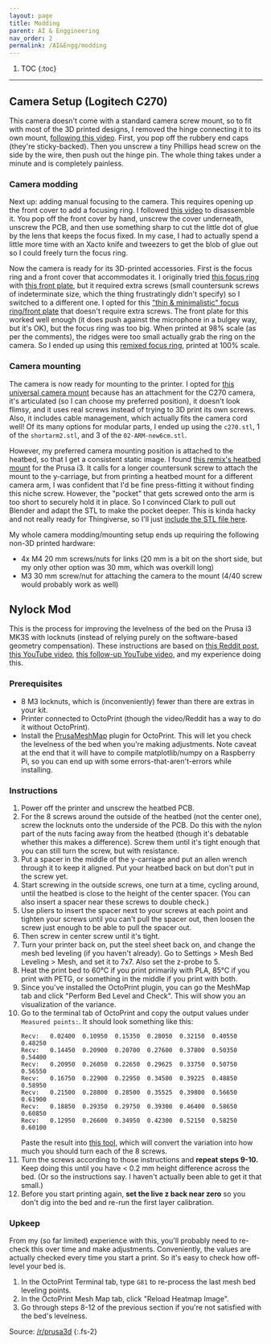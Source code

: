 ```yaml
---
layout: page
title: Modding
parent: AI & Enggineering
nav_order: 2
permalink: /AI&Engg/modding
---
```


1. TOC
{:toc}

---

## Camera Setup (Logitech C270)

This camera doesn't come with a standard camera screw mount, so to fit with most of the 3D printed designs, I removed the hinge connecting it to its own mount, [following this video](https://www.youtube.com/watch?v=bWz1-wV8AU4). First, you pop off the rubbery end caps (they're sticky-backed). Then you unscrew a tiny Phillips head screw on the side by the wire, then push out the hinge pin. The whole thing takes under a minute and is completely painless.

### Camera modding

Next up: adding manual focusing to the camera. This requires opening up the front cover to add a focusing ring. I followed [this video](https://www.youtube.com/watch?v=v-gYgBeiOVI) to disassemble it. You pop off the front cover by hand, unscrew the cover underneath, unscrew the PCB, and then use something sharp to cut the little dot of glue by the lens that keeps the focus fixed. In my case, I had to actually spend a little more time with an Xacto knife and tweezers to get the blob of glue out so I could freely turn the focus ring.

Now the camera is ready for its 3D-printed accessories. First is the focus ring and a front cover that accommodates it. I originally tried [this focus ring](https://www.thingiverse.com/thing:1406879) with [this front plate](https://www.thingiverse.com/thing:1228521), but it required extra screws (small countersunk screws of indeterminate size, which the thing frustratingly didn't specify) so I switched to a different one. I opted for this ["thin & minimalistic" focus ring/front plate](https://www.thingiverse.com/thing:3036739/) that doesn't require extra screws. The front plate for this worked well enough (it does push against the microphone in a bulgey way, but it's OK), but the focus ring was too big. When printed at 98% scale (as per the comments), the ridges were too small actually grab the ring on the camera. So I ended up using this [remixed focus ring](https://www.thingiverse.com/thing:3645622), printed at 100% scale.

### Camera mounting

The camera is now ready for mounting to the printer. I opted for [this universal camera mount](https://www.thingiverse.com/thing:2477180) because has an attachment for the C270 camera, it's articulated (so I can choose my preferred position), it doesn't look flimsy, and it uses real screws instead of trying to 3D print its own screws. Also, it includes cable management, which actually fits the camera cord well! Of its many options for modular parts, I ended up using the `c270.stl`, 1 of the `shortarm2.stl`, and 3 of the `02-ARM-new6cm.stl`.

However, my preferred camera mounting position is attached to the heatbed, so that I get a consistent static image. I found [this remix's heatbed mount](https://www.thingiverse.com/thing:3693818) for the Prusa i3. It calls for a longer countersunk screw to attach the mount to the y-carriage, but from printing a heatbed mount for a different camera arm, I was confident that I'd be fine press-fitting it without finding this niche screw. However, the "pocket" that gets screwed onto the arm is too short to securely hold it in place. So I convinced Clark to pull out Blender and adapt the STL to make the pocket deeper. This is kinda hacky and not really ready for Thingiverse, so I'll just [include the STL file here](/assets/files/Y-Axis_Mount-Left_deeper.stl).

My whole camera modding/mounting setup ends up requiring the following non-3D printed hardware:

- 4x M4 20 mm screws/nuts for links (20 mm is a bit on the short side, but my only other option was 30 mm, which was overkill long)
- M3 30 mm screw/nut for attaching the camera to the mount (4/40 screw would probably work as well)

## Nylock Mod

This is the process for improving the levelness of the bed on the Prusa i3 MK3S with locknuts (instead of relying purely on the software-based geometry compensation). These instructions are based on [this Reddit post](https://www.reddit.com/r/prusa3d/comments/bp440f/full_guide_to_doing_nylock_mod_if_you_havent_you/), [this YouTube video](https://www.youtube.com/watch?v=hDv73AdiBqM), [this follow-up YouTube video](https://www.youtube.com/watch?v=NJSWhqmYgJo), and my experience doing this.

### Prerequisites

- 8 M3 locknuts, which is (inconveniently) fewer than there are extras in your kit.
- Printer connected to OctoPrint (though the video/Reddit has a way to do it without OctoPrint).
- Install the [PrusaMeshMap](https://github.com/PrusaOwners/OctoPrint-PrusaMeshMap) plugin for OctoPrint. This will let you check the levelness of the bed when you're making adjustments. Note caveat at the end that it will have to compile matplotlib/numpy on a Raspberry Pi, so you can end up with some errors-that-aren't-errors while installing.

### Instructions

1. Power off the printer and unscrew the heatbed PCB.
2. For the 8 screws around the outside of the heatbed (not the center one), screw the locknuts onto the underside of the PCB. Do this with the nylon part of the nuts facing away from the heatbed (though it's debatable whether this makes a difference). Screw them until it's tight enough that you can still turn the screw, but with resistance.
3. Put a spacer in the middle of the y-carriage and put an allen wrench through it to keep it aligned. Put your heatbed back on but don't put in the screw yet.
4. Start screwing in the outside screws, one turn at a time, cycling around, until the heatbed is close to the height of the center spacer. (You can also insert a spacer near these screws to double check.)
5. Use pliers to insert the spacer next to your screws at each point and tighten your screws until you can't pull the spacer out, then loosen the screw just enough to be able to pull the spacer out.
6. Then screw in center screw until it's tight.
7. Turn your printer back on, put the steel sheet back on, and change the mesh bed leveling (if you haven't already). Go to Settings > Mesh Bed Leveling > Mesh, and set it to 7x7. Also set the z-probe to 5.
8. Heat the print bed to 60°C if you print primarily with PLA, 85°C if you print with PETG, or something in the middle if you print with both.
9. Since you've installed the OctoPrint plugin, you can go the MeshMap tab and click "Perform Bed Level and Check". This will show you an visualization of the variance.
10. Go to the terminal tab of OctoPrint and copy the output values under `Measured points:`. It should look something like this:
    ```shell
    Recv:   0.02400  0.10950  0.15350  0.28050  0.32150  0.40550  0.48250
    Recv:   0.14450  0.20900  0.20700  0.27600  0.37800  0.50350  0.54400
    Recv:   0.20950  0.26050  0.22650  0.29625  0.33750  0.50750  0.56550
    Recv:   0.16750  0.22900  0.22950  0.34500  0.39225  0.48850  0.58950
    Recv:   0.21500  0.28800  0.28500  0.35525  0.39800  0.56650  0.61900
    Recv:   0.18850  0.29350  0.29750  0.39300  0.46400  0.58650  0.60850
    Recv:   0.12950  0.26600  0.34950  0.42300  0.52150  0.58250  0.60100
    ```
    Paste the result into [this tool](https://pcboy.github.io/g81_relative/), which will convert the variation into how much you should turn each of the 8 screws.
11. Turn the screws according to those instructions and **repeat steps 9-10.** Keep doing this until you have < 0.2 mm height difference across the bed. (Or so the instructions say. I haven't actually been able to get it that small.)
12. Before you start printing again, **set the live z back near zero** so you don't dig into the bed and re-run the first layer calibration.

### Upkeep

From my (so far limited) experience with this, you'll probably need to re-check this over time and make adjustments. Conveniently, the values are actually checked every time you start a print. So it's easy to check how off-level your bed is.

1. In the OctoPrint Terminal tab, type `G81` to re-process the last mesh bed leveling points.
2. In the OctoPrint Mesh Map tab, click "Reload Heatmap Image".
3. Go through steps 8-12 of the previous section if you're not satisfied with the bed's levelness.

Source: [/r/prusa3d](https://www.reddit.com/r/prusa3d/comments/bp440f/full_guide_to_doing_nylock_mod_if_you_havent_you/)
{:.fs-2}